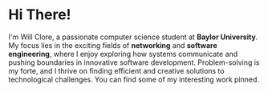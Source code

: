 # Hi There!
I'm Will Clore, a passionate computer science student at **Baylor University**. My focus lies in the exciting fields of **networking** and **software engineering**, where I enjoy exploring how systems communicate and pushing boundaries in innovative software development. Problem-solving is my forte, and I thrive on finding efficient and creative solutions to technological challenges. You can find some of my interesting work pinned.
